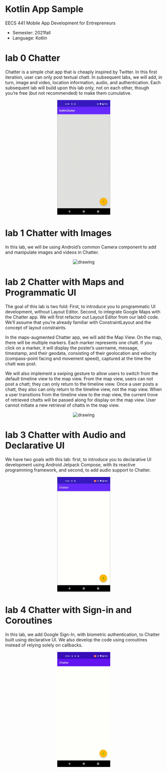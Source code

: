 # Kotlin App Sample
EECS 441 
Mobile App Development for Entrepreneurs 
- Semester: 2021fall
- Language: Kotlin

# lab 0 Chatter
Chatter is a simple chat app that is cheaply inspired by Twitter. In this first iteration, user can only post textual chatt. In subsequent labs, we will add, in turn, image and video, location information, audio, and authentication. Each subsequent lab will build upon this lab only, not on each other, though you’re free (but not recommended) to make them cumulative.  
<p align="center">
<img src="asset/kotlinChatter.gif" alt="drawing" width="170" />
</p>  

# lab 1 Chatter with Images
In this lab, we will be using Android’s common Camera component to add and manipulate images and videos in Chatter.
<p align="center">
<img src="asset/kotlinImages.gif" alt="drawing" width="170" />
</p>  

# lab 2 Chatter with Maps and Programmatic UI
The goal of this lab is two fold: First, to introduce you to programmatic UI development, without Layout Editor. Second, to integrate Google Maps with the Chatter app. We will first refactor out Layout Editor from our lab0 code. We’ll assume that you’re already familiar with ConstraintLayout and the concept of layout constraints.

In the maps-augmented Chatter app, we will add the Map View. On the map, there will be multiple markers. Each marker represents one chatt. If you click on a marker, it will display the poster’s username, message, timestamp, and their geodata, consisting of their geolocation and velocity (compass-point facing and movement speed), captured at the time the chatt was post.

We will also implement a swiping gesture to allow users to switch from the default timeline view to the map view. From the map view, users can not post a chatt; they can only return to the timeline view. Once a user posts a chatt, they also can only return to the timeline view, not the map view. When a user transitions from the timeline view to the map view, the current trove of retrieved chatts will be passed along for display on the map view. User cannot initiate a new retrieval of chatts in the map view.
<p align="center">
<img src="asset\kotlinPUIMaps.gif" alt="drawing" width="170" />
</p>


# lab 3 Chatter with Audio and Declarative UI
We have two goals with this lab: first, to introduce you to declarative UI development using Android Jetpack Compose, with its reactive programming framework, and second, to add audio support to Chatter.  
<p align="center">
<img src="asset\kotlinJpCAudio.gif" alt="drawing" width="170" />
</p>

# lab 4 Chatter with Sign-in and Coroutines
In this lab, we add Google Sign-In, with biometric authentication, to Chatter built using declarative UI. We also develop the code using coroutines instead of relying solely on callbacks.  
<p align="center">
<img src="asset/kotlinJpCSignin.gif" alt="drawing" width="170" />
</p>